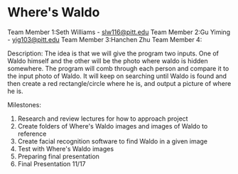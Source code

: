 # Where's Waldo

Team Member 1:Seth Williams - slw116@pitt.edu
Team Member 2:Gu Yiming - yig103@pitt.edu
Team Member 3:Hanchen Zhu
Team Member 4:

Description:
The idea is that we will give the program two inputs. One of Waldo himself and the other will be the photo where waldo is hidden somewhere. The program will comb through each person and compare it to the input photo of Waldo. It will keep on searching until Waldo is found and then create a red rectangle/circle where he is, and output a picture of where he is.

Milestones:
  1. Research and review lectures for how to approach project
  2. Create folders of Where's Waldo images and images of Waldo to reference
  3. Create facial recognition software to find Waldo in a given image
  4. Test with Where's Waldo images
  5. Preparing final presentation 
  6. Final Presentation 11/17
